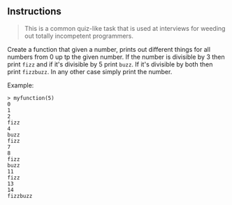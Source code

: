 Instructions
------------

> This is a common quiz-like task that is used at interviews for weeding out totally incompetent programmers.

Create a function that given a number, prints out different things for all numbers from 0 up tp the given number. If the number is divisible by 3 then print `fizz` and if it's divisible by 5 print `buzz`. If it's divisible by both then print `fizzbuzz`. In any other case simply print the number.

Example:

    > myfunction(5)
    0
    1
    2
    fizz
    4
    buzz
    fizz
    7
    8
    fizz
    buzz
    11
    fizz
    13
    14
    fizzbuzz
